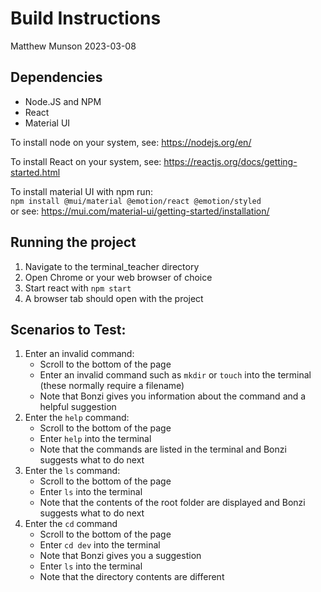 # Build Instructions

Matthew Munson
2023-03-08

## Dependencies
- Node.JS and NPM
- React
- Material UI

To install node on your system, see: https://nodejs.org/en/

To install React on your system, see: https://reactjs.org/docs/getting-started.html 

To install material UI with npm run:   
`npm install @mui/material @emotion/react @emotion/styled`   
or see: https://mui.com/material-ui/getting-started/installation/   

## Running the project

1. Navigate to the terminal_teacher directory
2. Open Chrome or your web browser of choice
3. Start react with `npm start`
4. A browser tab should open with the project

## Scenarios to Test:

1. Enter an invalid command:
    - Scroll to the bottom of the page
    - Enter an invalid command such as `mkdir` or `touch` into the terminal (these normally require a filename)
    - Note that Bonzi gives you information about the command and a helpful suggestion
2. Enter the `help` command:
    - Scroll to the bottom of the page
    - Enter `help` into the terminal
    - Note that the commands are listed in the terminal and Bonzi suggests what to do next
3. Enter the `ls` command:
    - Scroll to the bottom of the page
    - Enter `ls` into the terminal
    - Note that the contents of the root folder are displayed and Bonzi suggests what to do next
4. Enter the `cd` command
    - Scroll to the bottom of the page
    - Enter `cd dev` into the terminal
    - Note that Bonzi gives you a suggestion
    - Enter `ls` into the terminal
    - Note that the directory contents are different
